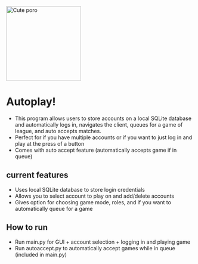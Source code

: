 <img src="https://cdna.artstation.com/p/assets/images/images/012/681/966/large/ernest-liu-poro-deviantart.jpg?1536003456" alt="Cute poro" width="200px" height="200px" />

# Autoplay! #

* This program allows users to store accounts on a local SQLite database and automatically logs in,
navigates the client, queues for a game of league, and auto accepts matches.
* Perfect for if you have multiple accounts or if you want to just log in and play at the press
of a button
* Comes with auto accept feature (automatically accepts game if in queue)

## current features ##
* Uses local SQLite database to store login credentials
* Allows you to select account to play on and add/delete accounts
* Gives option for choosing game mode, roles, and if you want to automatically queue for a game

## How to run ##
* Run main.py for GUI + account selection + logging in and playing game
* Run autoaccept.py to automatically accept games while in queue (included in main.py)
